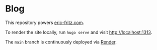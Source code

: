 # Blog

This repository powers [eric-fritz.com](https://eric-fritz.com).

To render the site locally, run `hugo serve` and visit [http://localhost:1313](http://localhost:1313).

The `main` branch is continuously deployed via [Render](https://render.com).
